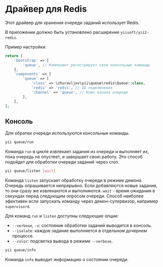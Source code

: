 Драйвер для Redis
=================

Этот драйвер для хранения очереди заданий использует Redis.

В приложении должно быть установлено расширение `yiisoft/yii2-redis`.

Пример настройки:

```php
return [
    'bootstrap' => [
        'queue', // Компонент регистрирует свои консольные команды 
    ],
    'components' => [
        'queue' => [
            'class' => \zhuravljov\yii\queue\redis\Queue::class,
            'redis' => 'redis', // ID подключения
            'channel' => 'queue', // Ключ канала очереди
        ],
    ],
];
```

Консоль
-------

Для обратки очереди используются консольные команды.

```bash
yii queue/run
```

Команда `run` в цикле извлекает задания из очереди и выполняет их, пока очередь не опустеет, и
завершает свою работу. Это способ подойдет для обработки очереди заданий через cron.

```bash
yii queue/listen [wait]
```

Команда `listen` запускает обработку очереди в режиме демона. Очередь опрашивается непрерывно.
Если добавляются новые задания, то они сразу же извлекаются и выполняются. `wait` - время ожидания
в секундах перед следующим опросом очереди. Способ наиболее эфективен если запускать команду через
демон-супервизор, например `supervisord`.

Для команд `run` и `listen` доступны следующие опции:

- `--verbose`, `-v`: состояние обработки заданий выводится в консоль.
- `--isolate`: каждое задание выполняется в отдельном дочернем процессе.
- `--color`: подсветка вывода в режиме `--verbose`.

```bash
yii queue/info
```

Команда `info` выводит информацию о состоянии очереди.
